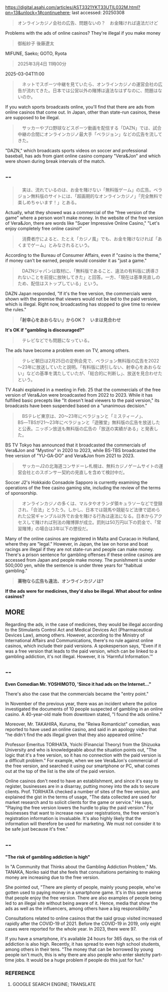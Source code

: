 https://digital.asahi.com/articles/AST3321YKT33UTIL032M.html?pn=13&unlock=1#continuehere; last accessed: 20250308

> オンラインカジノ会社の広告、問題ないの？　お金賭ければ違法だけど

Problems with the ads of online casinos? They're illegal if you make money

> 御船紗子 後藤遼太

MIFUNE, Saeko; GOTO, Ryota

> 2025年3月4日 11時00分

2025-03-04T11:00

> 　ネットでスポーツ中継を見ていたら、オンラインカジノの運営会社の広告が流れてきた。日本では公営以外の賭博は違法なはずなのに、問題はないのか。

If you watch sports broadcasts online, you'll find that there are ads from online casinos that come out. In Japan, other than state-run casinos, these are supposed to be illegal. 

> 　サッカーやプロ野球などスポーツ動画を配信する「DAZN」では、試合中継の合間にオンラインカジノ最大手「ベラジョン」などの広告を流してきた。

"DAZN," which broadcasts sports videos on soccer and professional baseball, has ads from giant online casino company "Vera&Jon"  and which were shown during break intervals of the match.

## --

> 　実は、流れているのは、お金を賭けない「無料版ゲーム」の広告。ベラジョン無料版のサイトには、「超画期的なオンラインカジノ」「完全無料で楽しめちゃいます！」とある。

Actually, what they showed was a commercial of the "free version of the game" where a person won't make money. In the website of the free version of Vera&Jon, there are words like "Super Impressive Online Casino," "Let's enjoy completely free online casino!"

> 　消費者庁によると、たとえ「カジノ風」でも、お金を賭けなければ「あくまでゲーム」とみなされるという。

According to the Bureau of Consumer Affairs, even if "casino is the theme," if money can't be earned, people would consider it as "just a game."

> 　DAZNジャパンは取材に、「無料版であること、違法の有料版に誘導されないことを前提に放映してきた」と回答。一方、「現在は基準見直しのため、配信はストップしている」という。

DAZN Japan responded, "If it's the free version, the commercials were shown with the premise that viewers would not be led to the paid version, which is illegal. Right now, broadcasting has stopped to give time to review the rules."

> <b>「射幸心をあおらない」からOK？　いまは見合わせ</b>

<b>It's OK if "gambling is discouraged?"</b>

> 　テレビなどでも問題になっている。

The ads have become a problem even on TV, among others.

> 　テレビ朝日は2月25日の定例会見で、ベラジョン無料版の広告を2022～23年に放送していたと説明。「有料版に誘引しない、射幸心をあおらない」などの基準を満たしていたが、「総合的に判断し」、放送を見合わせたという。

TV Asahi explained in a meeting in Feb. 25 that the commercials of the free version of Vera&Jon were broadcasted from 2022 to 2023. While it has fulfilled basic precepts like "It doesn't lead viewers to the paid version," its broadcasts have been suspended based on a "unanimous decision."

> 　BSテレビ東京は、20～23年にベラジョンと「ミスティーノ」、BS―TBSが21～23年にベラジョンと「遊雅堂」無料版の広告を放送したと公表。ニッポン放送も無料版の広告の「放送の実績がある」と発表した。

BS TV Tokyo has announced that it broadcasted the commercials of Vera&Jon and "Mystino" in 2020 to 2023, while BS-TBS broadcasted the free version of "YU-GA-DO" and Vera&Jon from 2021 to 2023.

> 　サッカーJ2の北海道コンサドーレ札幌は、無料カジノゲームサイトの運営会社とのスポンサー契約の見直しを含めて検討中だ。

Soccer J2's Hokkaido Consadole Sapporo is currently examining the operations of the free casino gaming site, including the review of the terms of sponsorship.

> 　オンラインカジノの多くは、マルタやオランダ領キュラソーなどで登録され、「合法」とうたう。しかし、日本では競馬や競艇など法律で認められた公営ギャンブル以外でお金を賭ける行為は違法になる。日本からアクセスして賭ければ刑法の賭博罪が成立。罰則は50万円以下の罰金で、「常習賭博」の場合は3年以下の懲役だ。

Many of the online casinos are registered in Malta and Curacao in Holland, where they are "legal." However, in Japan, the law on horse and boat racings are illegal if they are not state-run and people can make money. There's a prison sentence for gambling offenses if these online casinos are accessed from Japan and people make money. The punishment is under 500,000 yen, while the sentence is under three years for "habitual gambling."


> <b>薬物なら広告も違法、オンラインカジノは?</b>

<b>If the ads were for medicines, they'd also be illegal. What about for online casinos?</b>

## MORE

Regarding the ads, in the case of medicines, they would be illegal according to the Stimulants Control Act and Medical Devices Act (Pharmaceutical Devices Law), among others. However, according to the Ministry of International Affairs and Communications, there's no rule against online casinos, which include their paid versions. A spokesperson says, "Even if it was a free version that leads to the paid version, which can be linked to a gambling addiction, it's not illegal. However, it is 'Harmful Information.'"

## --

<b>Even Comedian Mr. YOSHIMOTO, 'Since it had ads on the Internet..." </b>

There's also the case that the commercials became the "entry point."

In November of the previous year, there was an incident where the police investigated the documents of 10 people suspected of gambling in an online casino. A 40-year-old male from downtown stated, "I found the ads online."

Moreover, Mr. TAKAHIRA, Kuruma, the "Reiwa Romanticist" comedian, was reported to have used an online casino, and said in an apology video that "he didn't find the ads illegal given that they also appeared online."

Professor Emeritus TORIHATA, Yoichi (Financial Theory) from the Shizuoka University and who is knowledgeable about the situation points out, "The logic that it's a free version, so it has no connection with the paid version is a difficult problem." For example, when we see Vera&Jon's commercial of the free version, and searched it using our smartphone or PC, what comes out at the top of the list is the site of the paid version.

Online casinos don't need to have an establishment, and since it's easy to register, businesses are in a disarray, putting money into the ads to secure clients. Prof. TORIHATA checked a number of sites of the free version, and explained the gist in the terms of usage, "The data collected are used for market research and to solicit clients for the game or service." He says, "Playing the free version lowers the hurdle to play the paid version." For businesses that want to increase new user registrations, the free version's registration information is invaluable. It's also highly likely that the information will therefore be used for marketing. We must not consider it to be safe just because it's free."

## --

<b>"The risk of gambling addiction is high"</b>

In "A Community that Thinks about the Gambling Addiction Problem," Ms. TANAKA, Noriko said that she feels that consultations pertaining to making money are increasing due to the free version.

She pointed out, "There are plenty of people, mainly young people, who've gotten used to paying money in a smartphone game. It's in this same sense that people enjoy the free version. There are also examples of people being led to an illegal site without being aware of it. Hence, media that show the ads as well as the influencers, among others have a big responsibility."

Consultations related to online casinos that the said group visited increased rapidly after the COVID-19 of 2021. Before the COVID-19 in 2019, only eight cases were reported for the whole year. In 2023, there were 97.

If you have a smartphone, it's available 24 hours for 365 days, so the risk of addiction is also high. Recently, it has spread to even high school students, among others in their tens. "The money that can be borrowed by young people isn't much, this is why there are also people who enter sketchy part-time jobs. It would be a huge problem if people do this just for fun."


### REFERENCE

1) GOOGLE SEARCH ENGINE; TRANSLATE